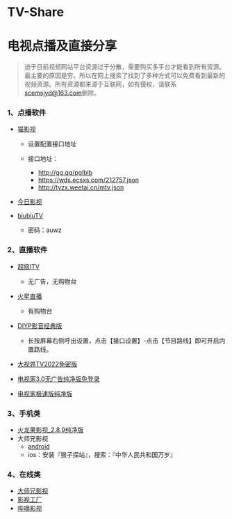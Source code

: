 # TV-Share

# 电视点播及直接分享

> 迫于目前视频网站平台资源过于分散，需要购买多平台才能看到所有资源。最主要的原因是穷。所以在网上搜索了找到了多种方式可以免费看到最新的视频资源。所有资源都来源于互联网，如有侵权，请联系<scemsjyd@163.com>删除。

### 1、点播软件

- [猫影视](https://sharerw.lanzoux.com/b0afu5apg)

  - 设置配置接口地址

  - 接口地址：
    - http://gg.gg/pglblb
    - https://wds.ecsxs.com/212757.json
    - http://tyzx.weetai.cn/mtv.json
- [今日影视](https://sharerw.lanzoux.com/b0agacz6f)
- [biubiuTV](https://biubiuhd.lanzout.com/b02isykwf)
  - 密码：auwz

### 2、直播软件

- [超级ITV](https://sharerw.lanzoux.com/b0aggpogd)
  - 无广告，无购物台
- [火星直播](http://www.tvhuoxing.com/)
  - 有购物台
- [DIYP影音经典版](https://sharerw.lanzoui.com/ilGU7ysywsb)
  - 长按屏幕右侧呼出设置，点击【接口设置】-点击【节目路线】即可开启内置路线。
- [大视界TV2022免密版](https://sharerw.lanzoui.com/iThwUz2onba)

- [电视家3.0无广告纯净版免登录](https://sharerw.lanzoui.com/b0agj80ed)
- [电视家极速版纯净版](https://sharerw.lanzoui.com/iu64wxlsf0h)


### 3、手机类

- [火龙果影视_2.8.9纯净版](https://sharerw.lanzoui.com/ifi0Pz4xfhe)
- 大师兄影视
  - [android](https://oss.shandianpan.com/f601edaec65ed50fa3779610fad579b0.apk)
  - ios：安装『猴子探站』，搜索：『中华人民共和国万岁』

### 4、在线类

- [大师兄影视](https://dsxys.com)
- [影视工厂](http://ysgc.cc/)
- [哔嘀影视](www.btbdys.com)



